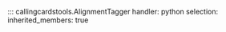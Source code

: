 ::: callingcardstools.AlignmentTagger
    handler: python
    selection:   
	    inherited_members: true